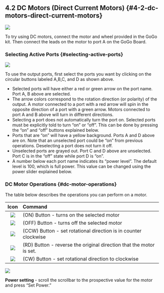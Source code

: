 ## 4.2 DC Motors \(Direct Current Motors\) {#4-2-dc-motors-direct-current-motors}

![](https://lh6.googleusercontent.com/vugFhp63tFP9Drkpz6paC5wnt1y5VRU5k7AJGdcsuFF92q6sgcAQXyDcYTdNHnbXwvXOxYJ2DqqBwFrGt1odN8yJgFiySY3uSaT0paGLHJfRX4mDr1jsTdNDt86gNIT-NwuadnPL)

To try using DC motors, connect the motor and wheel provided in the GoGo kit. Then connect the leads on the motor to port A on the GoGo Board.

### Selecting Active Ports {#selecting-active-ports}

![](https://lh6.googleusercontent.com/dT00YXdHJb1CeOLMLZNGGOwKxKCfIbYhvI9bkarpO85GXWoYEERJDD3ad1N87VHcGxi7c1AcLLxRPvnK3A-3vHFDTfThYuBhXlsxZ9lQfViNx2Wd_Oyd7j38UX3yTqmAfdtKr9JD)

To use the output ports, first select the ports you want by clicking on the circular buttons labeled A,B,C, and D as shown above.

* Selected ports will have either a red or green arrow on the port name. Port A, B above are selected.
* The arrow colors correspond to the rotation direction \(or polarity\) of the output. A motor connected to a port with a red arrow will spin in the opposite direction of a port with a green arrow. Motors connected to port A and B above will turn in different directions.
* Selecting a port does not automatically turn the port on. Selected ports must be explicitly told to turn “on” or “off”. This can be done by pressing the “on” and “off” buttons explained below.
* Ports that are “on” will have a yellow background. Ports A and D above are on. Note that an unselected port could be “on” from previous operations. Deselecting a port does not turn it off.
* Unselected ports are grayed out. Port C and D above are unselected. Port C is in the “off” state while port D is “on”.
* A number below each port name indicates its “power level”. The default level is 100, which is full power. This value can be changed using the power slider explained below.

### DC Motor Operations {#dc-motor-operations}

The table below describes the operations you can perform on a motor.

| Icon | Command |
| :---: | :--- |
| ![](https://lh3.googleusercontent.com/IRB7JV4Tr0BS45-EC3mrm8V27KUXKGsxuQAOxdRQ8VQJZ1JJ7Hzgbsi3ysu7OtidxS-FQ9D1ZOIDKU4sm7cZ48BYHxNafX0b4bcfcBZuXLhMuMiRMAwqVQ3LJiKUwEjx5gFKzKRM) | \(ON\) Button - turns on the selected motor |
| ![](https://lh5.googleusercontent.com/StVVFL5pQNIl3p4c9Q7j9Qjough20wPZsHBuFMKCgzQatQ_A7i8XACa_iCOJv1wtxepKenfnPxl12oUasqQVUSnkt6CoAylQzWFGH94ywiOOWcsg9xKhSbqEeAmpevs9bNjiiWAV) | \(OFF\) Button - turns off the selected motor |
| ![](https://lh4.googleusercontent.com/pPOWCQOU2wZkvr-FeG5kLxV0YfxXpI0WGQaO-Lt9dJoQFRFJppisPxaZWEDoWW9La6bxkbpvqByFr4I-PPYFBUHGdwmvevujcfUxGZBC2_6qLz4BJ3QIFWEaKBJrdV8wUwyhVcud) | \(CCW\) Button - set rotational direction is in counter clockwise |
| ![](https://lh3.googleusercontent.com/T81kVG8BQNbrXyjzLqbqtoX4k5qofblSREYOecOEOQ3hceVShJjubvC5jfT2IxFcpF0ObEkURqWI80OWC8EQvm-QR11yVlsuqbpizXfEUpOxB9PMFUm-kpqczcEvFCxxZ9dIdcBE) | \(RD\) Button - reverse the original direction that the motor is set. |
| ![](https://lh3.googleusercontent.com/8M5RDyhnOqeMWH1XsryqKRHlUA3a61DH7AvGVBCU0vIY6kpIUDQ-Rj2xRTG0-6jMbwnYqp4UYAaxpbKfg--RU8GZGsQqTYH_5ZrkVRBABglmp_O5Rx453hPIgWvY0x0eB2mvtSpu) | \(CW\) Button - set rotational direction to clockwise |

![](https://lh6.googleusercontent.com/-BUooz3wAnPl26pncYrMSS4p5Gz66H9iehoiytXGetB195k9kPuXjA1Ik2b-6aqq5Du34osabegEZ7rs3Q6ZuVviay1bY2aRB9asCEc6IAQWEmBI8l-KZfhNT6RtpVoeQkkmk5-k)

**Power setting** - scroll the scrollbar to the prospective value for the motor and press “Set Power.”

